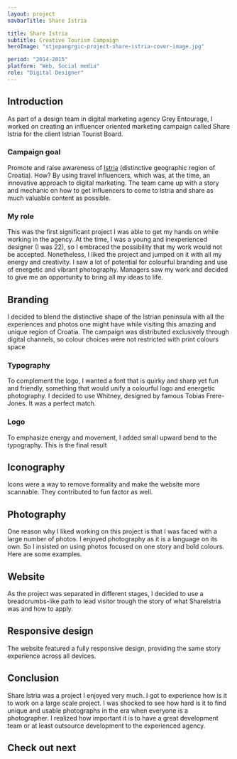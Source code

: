 ```yaml
---
layout: project
navbarTitle: Share Istria

title: Share Istria
subtitle: Creative Tourism Campaign
heroImage: "stjepangrgic-project-share-istria-cover-image.jpg"

period: "2014-2015"
platform: "Web, Social media"
role: "Digital Designer"
---
```


## Introduction
As part of a design team in digital marketing agency Grey Entourage, I worked on creating an influencer oriented marketing campaign called Share Istria for the client Istrian Tourist Board.

### Campaign goal
Promote and raise awareness of [Istria](https://www.google.com/search?q=Istra) (distinctive geographic region of Croatia). How? By using travel influencers, which was, at the time, an innovative approach to digital marketing. The team came up with a story and mechanic on how to get influencers to come to Istria and share as much valuable content as possible.

### My role
This was the first significant project I was able to get my hands on while working in the agency. At the time, I was a young and inexperienced designer (I was 22), so I embraced the possibility that my work would not be accepted. Nonetheless, I liked the project and jumped on it with all my energy and creativity. I saw a lot of potential for colourful branding and use of energetic and vibrant photography. Managers saw my work and decided to give me an opportunity to bring all my ideas to life.

<div class="grid full-width gradient branding">
  
## Branding
I decided to blend the distinctive shape of the Istrian peninsula with all the experiences and photos one might have while visiting this amazing and unique region of Croatia. The campaign was distributed exclusively through digital channels, so colour choices were not restricted with print colours space

<figure class="grid-width fix-img">
  <simg name="stjepangrgic-project-share-istria-idea.jpg" />
</figure>

</div> <!-- Gradiend -->

### Typography
To complement the logo, I wanted a font that is quirky and sharp yet fun and friendly, something that would unify a colourful logo and energetic photography. I decided to use Whitney, designed by famous Tobias Frere-Jones. It was a perfect match.

<figure class="grid-width fix-img">
  <simg name="stjepangrgic-project-share-istria-typography.jpg" />
</figure>

### Logo
To emphasize energy and movement, I added small upward bend to the typography. This is the final result
<figure class="grid-width fix-img">
  <simg name="stjepangrgic-project-share-istria-logo-dark.png" />
</figure>
<figure class="grid-width fix-img">
  <simg name="stjepangrgic-project-share-istria-logo-light.png" />
</figure>
<figure class="grid-width fix-img">
  <simg name="stjepangrgic-project-share-istria-logo-line.jpg" />
</figure>

## Iconography
Icons were a way to remove formality and make the website more scannable. They contributed to fun factor as well.
<figure class="grid-width fix-img">
  <simg name="stjepangrgic-project-share-istria-icons.png" />
</figure>

## Photography
One reason why I liked working on this project is that I was faced with a large number of photos. I enjoyed photography as it is a language on its own. So I insisted on using photos focused on one story and bold colours. Here are some examples.
<figure class="grid-width fix-img">
  <simg name="stjepangrgic-project-share-istria-photography.jpg" />
</figure>

<div class="gradient grid full-width">

## Website
As the project was separated in different stages, I decided to use a breadcrumbs-like path to lead visitor trough the story of what ShareIstria was and how to apply.
<figure class="grid-width fix-img">
  <simg name="stjepangrgic-project-share-istria-website-1.jpg" />
  <simg name="stjepangrgic-project-share-istria-website-2.jpg" />
</figure>

</div> <!-- Gradient -->

<figure class="grid-width fix-img">
  <simg name="stjepangrgic-project-share-istria-website-404.jpg" />
</figure>

<figure class="grid-width fix-img">
  <simg name="stjepangrgic-project-share-istria-website-form.jpg" />
</figure>

## Responsive design
The website featured a fully responsive design, providing the same story experience across all devices.
<figure class="g2-2 fix-img">
  <simg name="stjepangrgic-project-share-istria-website-responsive.jpg" />
</figure>

<div class="full-width grid conclusion">

## Conclusion
Share Istria was a project I enjoyed very much. I got to experience how is it to work on a large scale project. I was shocked to see how hard is it to find unique and usable photographs in the era when everyone is a photographer. I realized how important it is to have a great development team or at least outsource development to the experienced agency.

<!-- <div class="credits">

#### Credits
- Map - https://commons.wikimedia.org/wiki/File:Croatia,_Istria_County.svg
- Photo 1 - https://unsplash.com/photos/aV5xrpB0bwQ

</div> -->


## Check out next

<div class="grid-width next-project">
  <ProjectCard
    url="/work/vibby"
    title="Vibby"
    description="Interactive video platform"
    bgImage="stjepangrgic-vibby-card-bgImage.png"
    projectImage="stjepangrgic-vibby-card-projectImage.png"
    underlinColor="#3CACF5"/>
</div>
  
</div>

<script>
import slink from '@/theme/components/slink.vue'
import simg from '@/theme/components/simg.vue'
import PageHeader from '@/theme/components/PageHeader.vue'
import ProjectHeroSection from '@/theme/components/ProjectHeroSection.vue'
import ProjectInfo from '@/theme/components/ProjectInfo.vue'
// import Content from '@/theme/components/Content.vue'
import ProjectCard from '@/theme/components/ProjectCard.vue'

export default {
  components: {
    slink, simg, PageHeader, ProjectHeroSection, ProjectInfo, ProjectCard
  }
}
</script>
<style lang="stylus">
.share-istria
  --hero-section-bg: #009FE5
  --subtitle-color: #47B800
  --content-bgc #fff
  figure img
    border-radius: 3px;
  .content
    padding-bottom: 0;

/*.branding
  figure
    margin 0*/

</style>
